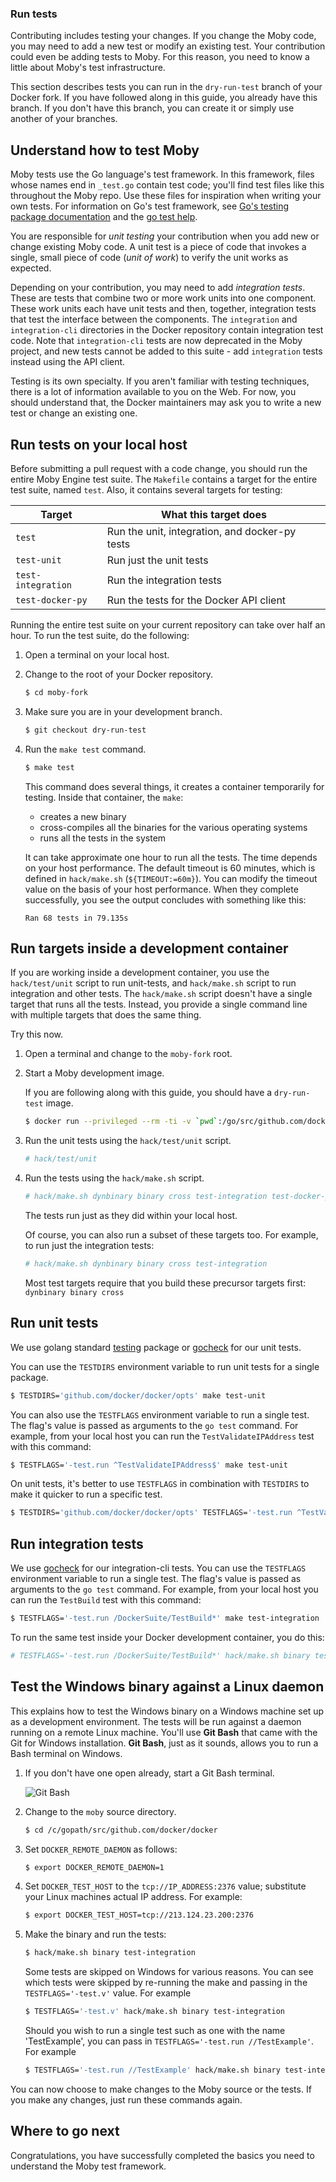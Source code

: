 ### Run tests

Contributing includes testing your changes. If you change the Moby code, you
may need to add a new test or modify an existing test. Your contribution could
even be adding tests to Moby. For this reason, you need to know a little
about Moby's test infrastructure.

This section describes tests you can run in the `dry-run-test` branch of your Docker
fork. If you have followed along in this guide, you already have this branch.
If you don't have this branch, you can create it or simply use another of your
branches.

## Understand how to test Moby

Moby tests use the Go language's test framework. In this framework, files
whose names end in `_test.go` contain test code; you'll find test files like
this throughout the Moby repo. Use these files for inspiration when writing
your own tests. For information on Go's test framework, see <a
href="http://golang.org/pkg/testing/" target="_blank">Go's testing package
documentation</a> and the <a href="http://golang.org/cmd/go/#hdr-Test_packages"
target="_blank">go test help</a>.

You are responsible for _unit testing_ your contribution when you add new or
change existing Moby code. A unit test is a piece of code that invokes a
single, small piece of code (_unit of work_) to verify the unit works as
expected.

Depending on your contribution, you may need to add _integration tests_. These
are tests that combine two or more work units into one component. These work
units each have unit tests and then, together, integration tests that test the
interface between the components. The `integration` and `integration-cli`
directories in the Docker repository contain integration test code.  Note that
`integration-cli` tests are now deprecated in the Moby project, and new tests
cannot be added to this suite - add `integration` tests instead using the API
client.

Testing is its own specialty. If you aren't familiar with testing techniques,
there is a lot of information available to you on the Web. For now, you should
understand that, the Docker maintainers may ask you to write a new test or
change an existing one.

## Run tests on your local host

Before submitting a pull request with a code change, you should run the entire
Moby Engine test suite. The `Makefile` contains a target for the entire test
suite, named `test`. Also, it contains several targets for
testing:

| Target                 | What this target does                          |
| ---------------------- | ---------------------------------------------- |
| `test`                 | Run the unit, integration, and docker-py tests |
| `test-unit`            | Run just the unit tests                        |
| `test-integration`     | Run the integration tests                      |
| `test-docker-py`       | Run the tests for the Docker API client        |

Running the entire test suite on your current repository can take over half an
hour. To run the test suite, do the following:

1.  Open a terminal on your local host.

2.  Change to the root of your Docker repository.

    ```bash
    $ cd moby-fork
    ```

3.  Make sure you are in your development branch.

    ```bash
    $ git checkout dry-run-test
    ```

4.  Run the `make test` command.

    ```bash
    $ make test
    ```

    This command does several things, it creates a container temporarily for
    testing. Inside that container, the `make`:

    * creates a new binary
    * cross-compiles all the binaries for the various operating systems
    * runs all the tests in the system

    It can take approximate one hour to run all the tests. The time depends
    on your host performance. The default timeout is 60 minutes, which is
    defined in `hack/make.sh` (`${TIMEOUT:=60m}`). You can modify the timeout
    value on the basis of your host performance. When they complete
    successfully, you see the output concludes with something like this:

    ```none
    Ran 68 tests in 79.135s
    ```

## Run targets inside a development container

If you are working inside a development container, you use the
`hack/test/unit` script to run unit-tests, and `hack/make.sh` script to run
integration and other tests. The `hack/make.sh` script doesn't
have a single target that runs all the tests. Instead, you provide a single
command line with multiple targets that does the same thing.

Try this now.

1.  Open a terminal and change to the `moby-fork` root.

2.  Start a Moby development image.

    If you are following along with this guide, you should have a
    `dry-run-test` image.

    ```bash
    $ docker run --privileged --rm -ti -v `pwd`:/go/src/github.com/docker/docker dry-run-test /bin/bash
    ```

3.  Run the unit tests using the `hack/test/unit` script.

    ```bash
    # hack/test/unit
    ```

4.  Run the tests using the `hack/make.sh` script.

    ```bash
    # hack/make.sh dynbinary binary cross test-integration test-docker-py
    ```

    The tests run just as they did within your local host.

    Of course, you can also run a subset of these targets too. For example, to run
    just the integration tests:

    ```bash
    # hack/make.sh dynbinary binary cross test-integration
    ```

    Most test targets require that you build these precursor targets first:
    `dynbinary binary cross`


## Run unit tests

We use golang standard [testing](https://golang.org/pkg/testing/)
package or [gocheck](https://labix.org/gocheck) for our unit tests.

You can use the `TESTDIRS` environment variable to run unit tests for
a single package.

```bash
$ TESTDIRS='github.com/docker/docker/opts' make test-unit
```

You can also use the `TESTFLAGS` environment variable to run a single test. The
flag's value is passed as arguments to the `go test` command. For example, from
your local host you can run the `TestValidateIPAddress` test with this command:

```bash
$ TESTFLAGS='-test.run ^TestValidateIPAddress$' make test-unit
```

On unit tests, it's better to use `TESTFLAGS` in combination with
`TESTDIRS` to make it quicker to run a specific test.

```bash
$ TESTDIRS='github.com/docker/docker/opts' TESTFLAGS='-test.run ^TestValidateIPAddress$' make test-unit
```

## Run integration tests

We use [gocheck](https://labix.org/gocheck) for our integration-cli tests.
You can use the `TESTFLAGS` environment variable to run a single test. The
flag's value is passed as arguments to the `go test` command. For example, from
your local host you can run the `TestBuild` test with this command:

```bash
$ TESTFLAGS='-test.run /DockerSuite/TestBuild*' make test-integration
```

To run the same test inside your Docker development container, you do this:

```bash
# TESTFLAGS='-test.run /DockerSuite/TestBuild*' hack/make.sh binary test-integration
```

## Test the Windows binary against a Linux daemon

This explains how to test the Windows binary on a Windows machine set up as a
development environment. The tests will be run against a daemon
running on a remote Linux machine. You'll use **Git Bash** that came with the
Git for Windows installation. **Git Bash**, just as it sounds, allows you to
run a Bash terminal on Windows.

1.  If you don't have one open already, start a Git Bash terminal.

    ![Git Bash](images/git_bash.png)

2.  Change to the `moby` source directory.

    ```bash
    $ cd /c/gopath/src/github.com/docker/docker
    ```

3.  Set `DOCKER_REMOTE_DAEMON` as follows:

    ```bash
    $ export DOCKER_REMOTE_DAEMON=1
    ```

4.  Set `DOCKER_TEST_HOST` to the `tcp://IP_ADDRESS:2376` value; substitute your
    Linux machines actual IP address. For example:

    ```bash
    $ export DOCKER_TEST_HOST=tcp://213.124.23.200:2376
    ```

5.  Make the binary and run the tests:

    ```bash
    $ hack/make.sh binary test-integration
    ```
    Some tests are skipped on Windows for various reasons. You can see which
    tests were skipped by re-running the make and passing in the
   `TESTFLAGS='-test.v'` value. For example

    ```bash
    $ TESTFLAGS='-test.v' hack/make.sh binary test-integration
    ```

    Should you wish to run a single test such as one with the name
    'TestExample', you can pass in `TESTFLAGS='-test.run //TestExample'`. For
    example

    ```bash
    $ TESTFLAGS='-test.run //TestExample' hack/make.sh binary test-integration
    ```

You can now choose to make changes to the Moby source or the tests. If you
make any changes, just run these commands again.

## Where to go next

Congratulations, you have successfully completed the basics you need to
understand the Moby test framework.
